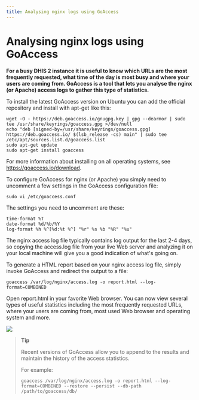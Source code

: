 ```yaml
---
title: Analysing nginx logs using GoAccess
---
```

# Analysing nginx logs using GoAccess

**For a busy DHIS 2 instance it is useful to know which URLs are the most frequently requested, what time of the day is most busy and where your users are coming from. GoAccess is a tool that lets you analyse the nginx (or Apache) access logs to gather this type of statistics.**

To install the latest GoAccess version on Ubuntu you can add the official repository and install with apt-get like this:

```
wget -O - https://deb.goaccess.io/gnugpg.key | gpg --dearmor | sudo tee /usr/share/keyrings/goaccess.gpg >/dev/null
echo "deb [signed-by=/usr/share/keyrings/goaccess.gpg] https://deb.goaccess.io/ $(lsb_release -cs) main" | sudo tee /etc/apt/sources.list.d/goaccess.list
sudo apt-get update
sudo apt-get install goaccess
```
For more information about installing on all operating systems, see https://goaccess.io/download.

To configure GoAccess for nginx (or Apache) you simply need to uncomment a few settings in the GoAccess configuration file:

```
sudo vi /etc/goaccess.conf
```

The settings you need to uncomment are these:

```
time-format %T
date-format %d/%b/%Y
log-format %h %^[%d:%t %^] "%r" %s %b "%R" "%u"
```

The nginx access log file typically contains log output for the last 2-4 days, so copying the access.log file from your live Web server and analyzing it on your local machine will give you a good indication of what's going on.

To generate a HTML report based on your nginx access log file, simply invoke GoAccess and redirect the output to a file:

```
goaccess /var/log/nginx/access.log -o report.html --log-format=COMBINED
```

Open report.html in your favorite Web browser. You can now view several types of useful statistics including the most frequently requested URLs, where your users are coming from, most used Web browser and operating system and more.

![](resources/images/goaccess.png)

> **Tip**
>
> Recent versions of GoAccess allow you to append to the results and maintain the history of the access statistics.
>
> For example:
>
> ```
> goaccess /var/log/nginx/access.log -o report.html --log-format=COMBINED --restore --persist --db-path /path/to/goaccess/db/
> ```
